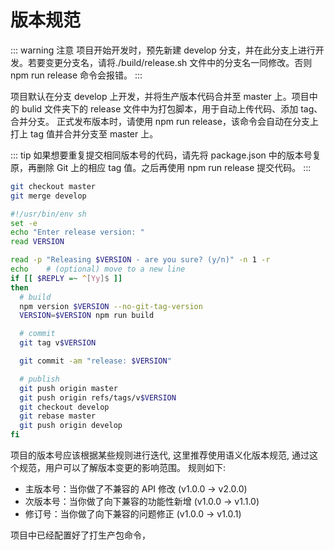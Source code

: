 # 版本规范

::: warning 注意
项目开始开发时，预先新建 develop 分支，并在此分支上进行开发。若要变更分支名，请将./build/release.sh 文件中的分支名一同修改。否则 npm run release 命令会报错。
:::

项目默认在分支 develop 上开发，并将生产版本代码合并至 master 上。项目中的 bulid 文件夹下的 release 文件中为打包脚本，用于自动上传代码、添加 tag、合并分支。
正式发布版本时，请使用 npm run release，该命令会自动在分支上打上 tag 值并合并分支至 master 上。

::: tip
如果想要重复提交相同版本号的代码，请先将 package.json 中的版本号复原，再删除 Git 上的相应 tag 值。之后再使用 npm run release 提交代码。
:::

```bash
git checkout master
git merge develop

#!/usr/bin/env sh
set -e
echo "Enter release version: "
read VERSION

read -p "Releasing $VERSION - are you sure? (y/n)" -n 1 -r
echo    # (optional) move to a new line
if [[ $REPLY =~ ^[Yy]$ ]]
then
  # build
  npm version $VERSION --no-git-tag-version
  VERSION=$VERSION npm run build

  # commit
  git tag v$VERSION

  git commit -am "release: $VERSION"

  # publish
  git push origin master
  git push origin refs/tags/v$VERSION
  git checkout develop
  git rebase master
  git push origin develop
fi
```

项目的版本号应该根据某些规则进行迭代, 这里推荐使用语义化版本规范, 通过这个规范，用户可以了解版本变更的影响范围。 规则如下:

- 主版本号：当你做了不兼容的 API 修改 (v1.0.0 -> v2.0.0)
- 次版本号：当你做了向下兼容的功能性新增 (v1.0.0 -> v1.1.0)
- 修订号：当你做了向下兼容的问题修正 (v1.0.0 -> v1.0.1)

项目中已经配置好了打生产包命令，
